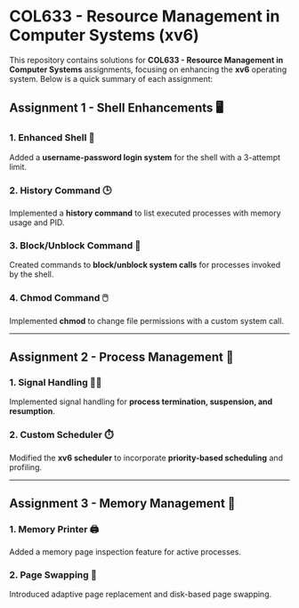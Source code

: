 # COL633 - Resource Management in Computer Systems (xv6)

This repository contains solutions for **COL633 - Resource Management in Computer Systems** assignments, focusing on enhancing the **xv6** operating system. Below is a quick summary of each assignment:

## Assignment 1 - Shell Enhancements 🖥️

### 1. Enhanced Shell 🔐

Added a **username-password login system** for the shell with a 3-attempt limit.

### 2. History Command 🕒

Implemented a **history command** to list executed processes with memory usage and PID.

### 3. Block/Unblock Command 🛑

Created commands to **block/unblock system calls** for processes invoked by the shell.

### 4. Chmod Command 🖱️

Implemented **chmod** to change file permissions with a custom system call.

---

## Assignment 2 - Process Management 🔧

### 1. Signal Handling 🛑💥

Implemented signal handling for **process termination, suspension, and resumption**.

### 2. Custom Scheduler ⏱️

Modified the **xv6 scheduler** to incorporate **priority-based scheduling** and profiling.

---

## Assignment 3 - Memory Management 🧠

### 1. Memory Printer 🖨️

Added a memory page inspection feature for active processes.

### 2. Page Swapping 💾

Introduced adaptive page replacement and disk-based page swapping.
